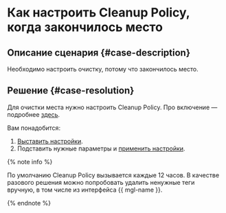 # Как настроить Cleanup Policy, когда закончилось место


## Описание сценария {#case-description}

Необходимо настроить очистку, потому что закончилось место.

## Решение {#case-resolution}

Для очистки места нужно настроить Cleanup Policy. Про включение — подробнее [здесь](https://docs.gitlab.com/ee/user/packages/container_registry/reduce_container_registry_storage.html#enable-the-cleanup-policy). 

Вам понадобится:

1. [Выставить настройки](https://docs.gitlab.com/ee/api/settings.html#get-current-application-settings).
1. Подставить нужные параметры и [применить настройки](https://docs.gitlab.com/ee/api/settings.html#change-application-settings).

{% note info %}

По умолчанию Cleanup Policy вызывается каждые 12 часов. В качестве разового решения можно попробовать удалить ненужные теги вручную, в том числе из интерфейса {{ mgl-name }}.

{% endnote %}